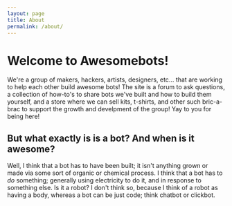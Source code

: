 ```yaml
---
layout: page
title: About
permalink: /about/
---
```


# Welcome to Awesomebots!

We're a group of makers, hackers, artists, designers, etc... that are working to help each other build awesome bots! The site is a forum to ask questions, a collection of how-to's to share bots we've built and how to build them yourself, and a store where we can sell kits, t-shirts, and other such bric-a-brac to support the growth and develpment of the group! Yay to you for being here!  

## But what exactly is is a bot? And when is it awesome?

Well, I think that a bot has to have been built; it isn't anything grown or made via some sort of organic or chemical process. I think that a bot has to *do* something; generally using electricity to do it, and in response to something else. Is it a robot? I don't think so, because I think of a robot as having a body, whereas a bot can be just code; think chatbot or clickbot. 
